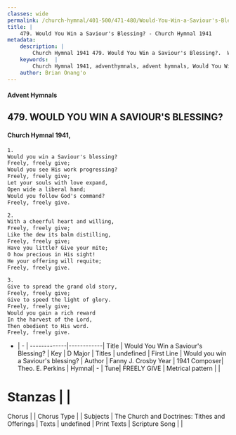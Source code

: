 ```yaml
---
classes: wide
permalink: /church-hymnal/401-500/471-480/Would-You-Win-a-Saviour's-Blessing/
title: |
    479. Would You Win a Saviour's Blessing? - Church Hymnal 1941
metadata:
    description: |
        Church Hymnal 1941 479. Would You Win a Saviour's Blessing?.  Would you win a Saviour's blessing?  Freely, freely give;  Would you see His work progressing?  Freely, freely give;  Let your souls with love expand,  Open wide a liberal hand;  Would you follow God's command?  Freely, freely give. 
    keywords:  |
        Church Hymnal 1941, adventhymnals, advent hymnals, Would You Win a Saviour's Blessing?, Would you win a Saviour's blessing?. 
    author: Brian Onang'o
---
```


#### Advent Hymnals
## 479. WOULD YOU WIN A SAVIOUR'S BLESSING?
####  Church Hymnal 1941,

```txt
1.
Would you win a Saviour's blessing? 
Freely, freely give; 
Would you see His work progressing? 
Freely, freely give; 
Let your souls with love expand, 
Open wide a liberal hand; 
Would you follow God's command? 
Freely, freely give. 

2.
With a cheerful heart and willing, 
Freely, freely give; 
Like the dew its balm distilling, 
Freely, freely give; 
Have you little? Give your mite; 
O how precious in His sight! 
He your offering will requite; 
Freely, freely give. 

3.
Give to spread the grand old story, 
Freely, freely give; 
Give to speed the light of glory. 
Freely, freely give; 
Would you gain a rich reward 
In the harvest of the Lord, 
Then obedient to His word. 
Freely, freely give.

```

- |   -  |
-------------|------------|
Title | Would You Win a Saviour's Blessing? |
Key | D Major |
Titles | undefined |
First Line | Would you win a Saviour's blessing? |
Author | Fanny J. Crosby
Year | 1941
Composer| Theo. E. Perkins |
Hymnal|  - |
Tune| FREELY GIVE |
Metrical pattern | |
# Stanzas |  |
Chorus |  |
Chorus Type |  |
Subjects | The Church and Doctrines: Tithes and Offerings |
Texts | undefined |
Print Texts | 
Scripture Song |  |
    
